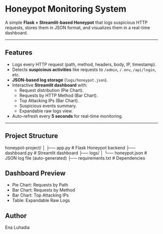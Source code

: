 # Honeypot Monitoring System  

A simple **Flask + Streamlit-based Honeypot** that logs suspicious HTTP requests, stores them in JSON format, and visualizes them in a real-time dashboard.  

---

## Features  
- Logs every HTTP request (path, method, headers, body, IP, timestamp).  
- Detects **suspicious activities** like requests to `/admin`, `/.env`, `/api/login`, etc.  
- **JSON-based log storage** (`logs/honeypot.json`).  
- Interactive **Streamlit dashboard** with:  
  - Request distribution (Pie Chart).  
  - Requests by HTTP Method (Bar Chart).  
  - Top Attacking IPs (Bar Chart).  
  - Suspicious events summary.  
  - Expandable raw logs view.  
- Auto-refresh every **5 seconds** for real-time monitoring.  

---

## Project Structure 
honeypot-project/
│
├── app.py # Flask Honeypot backend
├── dashboard.py # Streamlit dashboard
├── logs/
│ └── honeypot.json # JSON log file (auto-generated)
├── requirements.txt # Dependencies

## Dashboard Preview
- Pie Chart: Requests by Path
- Bar Chart: Requests by Method
- Bar Chart: Top Attacking IPs
- Table: Expandable Raw Logs

## Author
Ena Luhadia
